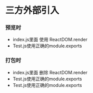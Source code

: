 # 三方外部引入


### 预览时
+ index.js里面 使用 ReactDOM.render
+ Test.js使用正确的module.exports

### 打包时
+ index.js里面 删除 ReactDOM.render
+ Test.js使用正确的module.exports
+ Test.js使用正确的module.exports